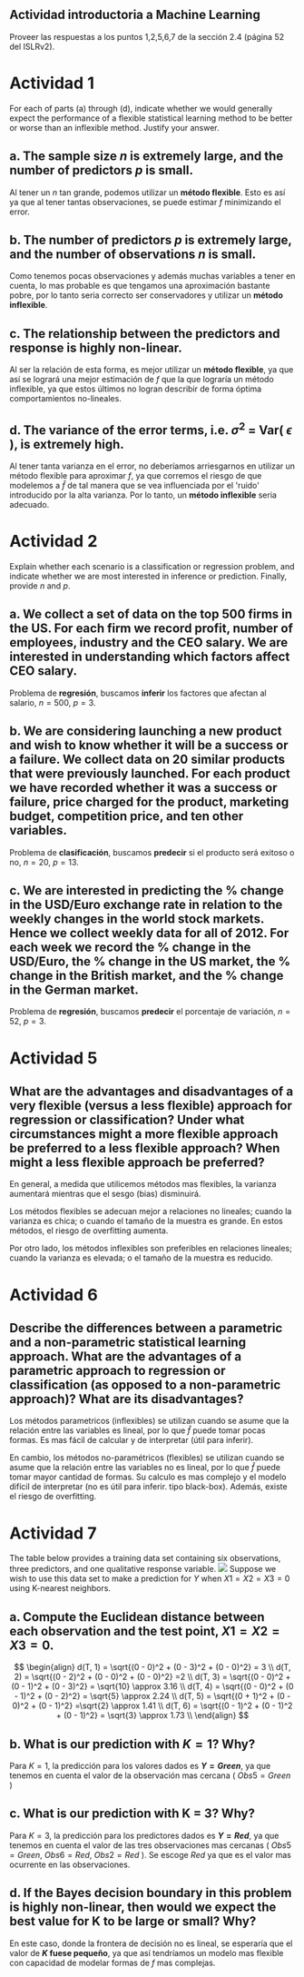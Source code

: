 Actividad introductoria a Machine Learning
---
Proveer las respuestas a los puntos 1,2,5,6,7 de la sección 2.4 (página 52 del ISLRv2).

# Actividad 1
For each of parts (a) through (d), indicate whether we would generally expect the performance of a flexible statistical learning method to be better or worse than an inflexible method. Justify your answer.

## a. The sample size $n$ is extremely large, and the number of predictors $p$ is small.
	
Al tener un $n$ tan grande, podemos utilizar un **método flexible**. Esto es así ya que al tener tantas observaciones, se puede estimar $f$ minimizando el error.

## b. The number of predictors $p$ is extremely large, and the number of observations $n$ is small.
	
Como tenemos pocas observaciones y además muchas variables a tener en cuenta, lo mas probable es que tengamos una aproximación bastante pobre, por lo tanto seria correcto ser conservadores y utilizar un **método inflexible**.

## c. The relationship between the predictors and response is highly non-linear.
	
Al ser la relación de esta forma, es mejor utilizar un **método flexible**, ya que así se logrará una mejor estimación de $f$ que la que lograría un método inflexible, ya que estos últimos no logran describir de forma óptima comportamientos no-lineales.

## d. The variance of the error terms, i.e. $σ^2$ = Var( $\epsilon$ ), is extremely high.
	
Al tener tanta varianza en el error, no deberíamos arriesgarnos en utilizar un método flexible para aproximar $f$, ya que corremos el riesgo de que modelemos a $\hat{f}$ de tal manera que se vea influenciada por el 'ruido' introducido por la alta varianza. Por lo tanto, un **método inflexible** seria adecuado.

# Actividad 2
Explain whether each scenario is a classification or regression problem, and indicate whether we are most interested in inference or prediction. Finally, provide $n$ and $p$.

## a. We collect a set of data on the top 500 firms in the US. For each firm we record profit, number of employees, industry and the CEO salary. We are interested in understanding which factors affect CEO salary.

Problema de **regresión**, buscamos **inferir** los factores que afectan al salario, $n=500$, $p=3$.

## b. We are considering launching a new product and wish to know whether it will be a success or a failure. We collect data on 20 similar products that were previously launched. For each product we have recorded whether it was a success or failure, price charged for the product, marketing budget, competition price, and ten other variables.

Problema de **clasificación**, buscamos **predecir** si el producto será exitoso o no, $n=20$, $p=13$.

## c. We are interested in predicting the % change in the USD/Euro exchange rate in relation to the weekly changes in the world stock markets. Hence we collect weekly data for all of 2012. For each week we record the % change in the USD/Euro, the % change in the US market, the % change in the British market, and the % change in the German market.

Problema de **regresión**, buscamos **predecir** el porcentaje de variación, $n=52$, $p=3$.

# Actividad 5
## What are the advantages and disadvantages of a very flexible (versus a less flexible) approach for regression or classification? Under what circumstances might a more flexible approach be preferred to a less flexible approach? When might a less flexible approach be preferred?

En general, a medida que utilicemos métodos mas flexibles, la varianza aumentará mientras que el sesgo (bias) disminuirá.

Los métodos flexibles se adecuan mejor a relaciones no lineales; cuando la varianza es chica; o cuando el tamaño de la muestra es grande. En estos métodos, el riesgo de overfitting aumenta.

Por otro lado, los métodos inflexibles son preferibles en relaciones lineales; cuando la varianza es elevada; o el tamaño de la muestra es reducido.

# Actividad 6
## Describe the differences between a parametric and a non-parametric statistical learning approach. What are the advantages of a parametric approach to regression or classification (as opposed to a non-parametric approach)? What are its disadvantages?

Los métodos parametricos (inflexibles) se utilizan cuando se asume que la relación entre las variables es lineal, por lo que $\hat{f}$ puede tomar pocas formas. Es mas fácil de calcular y de interpretar (útil para inferir).

En cambio, los métodos no-paramétricos (flexibles) se utilizan cuando se asume que la relación entre las variables no es lineal, por lo que $\hat{f}$ puede tomar mayor cantidad de formas. Su calculo es mas complejo y el modelo difícil de interpretar (no es útil para inferir. tipo black-box). Además, existe el riesgo de overfitting.

# Actividad 7
The table below provides a training data set containing six observations, three predictors, and one qualitative response variable.
![](figE2A7.png)
Suppose we wish to use this data set to make a prediction for $Y$ when $X1 = X2 = X3 = 0$ using K-nearest neighbors.

## a. Compute the Euclidean distance between each observation and the test point, $X1 = X2 = X3 = 0$.

$$
\begin{align}
d(T, 1) = \sqrt{(0 - 0)^2 + (0 - 3)^2 + (0 - 0)^2} = 3 \\
d(T, 2) = \sqrt{(0 - 2)^2 + (0 - 0)^2 + (0 - 0)^2} =2 \\
d(T, 3) = \sqrt{(0 - 0)^2 + (0 - 1)^2 + (0 - 3)^2} = \sqrt{10} \approx 3.16 \\
d(T, 4) = \sqrt{(0 - 0)^2 + (0 - 1)^2 + (0 - 2)^2} = \sqrt{5} \approx 2.24 \\
d(T, 5) = \sqrt{(0 + 1)^2 + (0 - 0)^2 + (0 - 1)^2} =\sqrt{2} \approx 1.41 \\
d(T, 6) = \sqrt{(0 - 1)^2 + (0 - 1)^2 + (0 - 1)^2} = \sqrt{3} \approx 1.73 \\
\end{align}
$$

## b. What is our prediction with $K = 1$? Why?

Para $K = 1$, la predicción para los valores dados es **$Y = Green$**, ya que tenemos en cuenta el valor de la observación mas cercana ( $Obs5=Green$ )

## c. What is our prediction with K = 3? Why?

Para $K = 3$, la predicción para los predictores dados es **$Y = Red$**, ya que tenemos en cuenta el valor de las tres observaciones mas cercanas ( $Obs5=Green$, $Obs6=Red$, $Obs2=Red$ ). Se escoge $Red$ ya que es el valor mas ocurrente en las observaciones.

## d. If the Bayes decision boundary in this problem is highly non-linear, then would we expect the best value for K to be large or small? Why?

En este caso, donde la frontera de decisión no es lineal, se esperaría que el valor de **$K$ fuese pequeño**, ya que así tendríamos un modelo mas flexible con capacidad de modelar formas de $f$ mas complejas.
